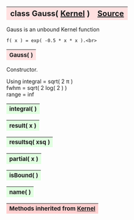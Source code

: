 ---
---
<br><br><br>

<a name="Gauss"></a>
<table><thead style="background-color:#FFE0E0; width:100%; font-size:20px"><tr><th style="text-align:left">
<strong>class Gauss(</strong> <a href="./Kernel.html">Kernel</a> )</th><th style="text-align:right"><a href=https://github.com/dokester/BayesicFitting/blob/master/BayesicFitting/source/kernels/Gauss.py target=_blank>Source</a></th></tr></thead></table>
<p>

Gauss is an unbound Kernel function

    f( x ) = exp( -0.5 * x * x ).<br>


<a name="Gauss"></a>
<table><thead style="background-color:#FFE0E0; width:100%; font-size:15px"><tr><th style="text-align:left">
<strong>Gauss(</strong> ) 
</th></tr></thead></table>
<p>

Constructor.

Using
    integral = sqrt( 2 &pi; )<br>
    fwhm = sqrt( 2 log( 2 ) )<br>
    range = inf

<a name="integral"></a>
<table><thead style="background-color:#E0FFE0; width:100%; font-size:15px"><tr><th style="text-align:left">
<strong>integral(</strong> )
</th></tr></thead></table>
<p>
<a name="result"></a>
<table><thead style="background-color:#E0FFE0; width:100%; font-size:15px"><tr><th style="text-align:left">
<strong>result(</strong> x )
</th></tr></thead></table>
<p>
<a name="resultsq"></a>
<table><thead style="background-color:#E0FFE0; width:100%; font-size:15px"><tr><th style="text-align:left">
<strong>resultsq(</strong> xsq )
</th></tr></thead></table>
<p>
<a name="partial"></a>
<table><thead style="background-color:#E0FFE0; width:100%; font-size:15px"><tr><th style="text-align:left">
<strong>partial(</strong> x )
</th></tr></thead></table>
<p>
<a name="isBound"></a>
<table><thead style="background-color:#E0FFE0; width:100%; font-size:15px"><tr><th style="text-align:left">
<strong>isBound(</strong> )
</th></tr></thead></table>
<p>
<a name="name"></a>
<table><thead style="background-color:#E0FFE0; width:100%; font-size:15px"><tr><th style="text-align:left">
<strong>name(</strong> )
</th></tr></thead></table>
<p>
<table><thead style="background-color:#FFD0D0; width:100%; font-size:15px"><tr><th style="text-align:left">
<strong>Methods inherited from</strong> <a href="./Kernel.html">Kernel</a></th></tr></thead></table>


